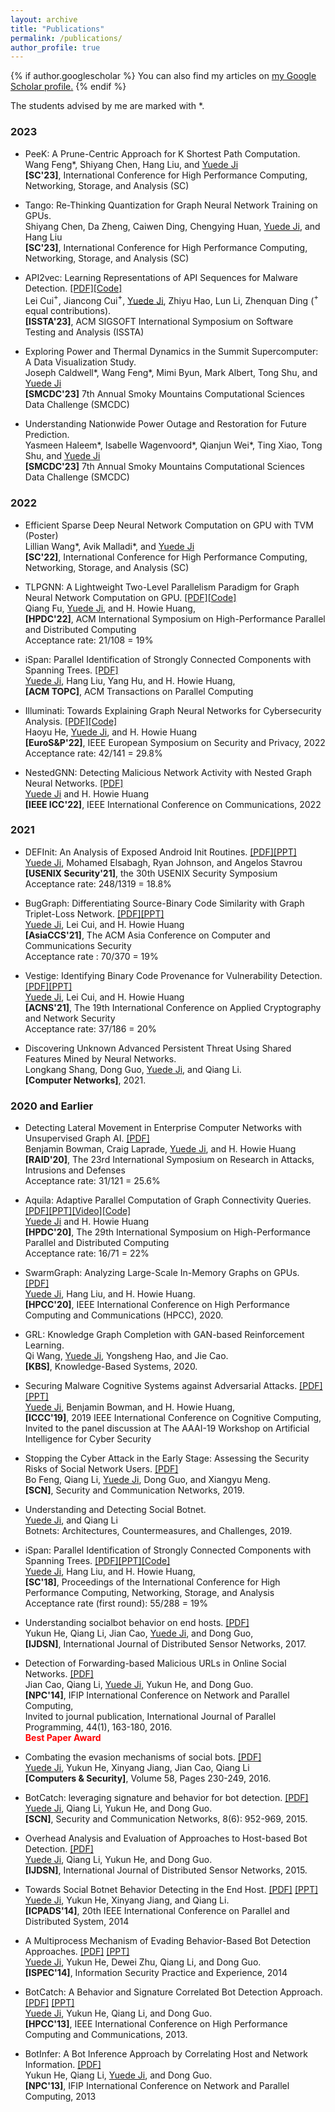 ```yaml
---
layout: archive
title: "Publications"
permalink: /publications/
author_profile: true
---
```

{% if author.googlescholar %}
  You can also find my articles on <u><a href="{{author.googlescholar}}">my Google Scholar profile</a>.</u>
{% endif %}

The students advised by me are marked with \*.

### 2023
* PeeK: A Prune-Centric Approach for K Shortest Path Computation.<br/>
Wang Feng\*, Shiyang Chen, Hang Liu, and <u>Yuede Ji</u><br/>
<strong>[SC'23]</strong>, International Conference for High Performance Computing, Networking, Storage, and Analysis (SC)<br/>

* Tango: Re-Thinking Quantization for Graph Neural Network Training on GPUs.<br/>
Shiyang Chen, Da Zheng, Caiwen Ding, Chengying Huan, <u>Yuede Ji</u>, and Hang Liu<br/>
<strong>[SC'23]</strong>, International Conference for High Performance Computing, Networking, Storage, and Analysis (SC)<br/>

* API2vec: Learning Representations of API Sequences for Malware Detection. [[PDF]](../files/23_ISSTA_API2Vec.pdf)[[Code]](https://github.com/Coming98/API2Vec)<br/>
Lei Cui$^+$, Jiancong Cui$^+$, <u>Yuede Ji</u>, Zhiyu Hao, Lun Li, Zhenquan Ding ($^+$ equal contributions).<br/>
<strong>[ISSTA'23]</strong>, ACM SIGSOFT International Symposium on Software Testing and Analysis (ISSTA)<br/>

* Exploring Power and Thermal Dynamics in the Summit Supercomputer: A Data Visualization Study.<br/>
Joseph Caldwell\*, Wang Feng\*, Mimi Byun, Mark Albert, Tong Shu, and <u>Yuede Ji</u><br/>
<strong>[SMCDC'23]</strong> 7th Annual Smoky Mountains Computational Sciences Data Challenge (SMCDC)<br/>

* Understanding Nationwide Power Outage and Restoration for Future Prediction.<br/>
Yasmeen Haleem\*, Isabelle Wagenvoord\*, Qianjun Wei\*, Ting Xiao, Tong Shu, and <u>Yuede Ji</u><br/>
<strong>[SMCDC'23]</strong> 7th Annual Smoky Mountains Computational Sciences Data Challenge (SMCDC)<br/>

### 2022

* Efficient Sparse Deep Neural Network Computation on GPU with TVM (Poster)<br/>
Lillian Wang\*, Avik Malladi\*, and <u>Yuede Ji</u><br/>
<strong>[SC'22]</strong>, International Conference for High Performance Computing, Networking, Storage, and Analysis (SC)<br/>

* TLPGNN: A Lightweight Two-Level Parallelism Paradigm for Graph Neural Network Computation on GPU. [[PDF]](../files/22_hpdc_TLPGNN.pdf)[[Code]](https://github.com/binfoo1993/TLPGNN)<br/>Qiang Fu, <u>Yuede Ji</u>, and H. Howie Huang,<br/><strong>[HPDC'22]</strong>, ACM International Symposium on High-Performance Parallel and Distributed Computing<br/>
Acceptance rate: 21/108 = 19%

* iSpan: Parallel Identification of Strongly Connected Components with Spanning Trees. [[PDF]](.)<br/><u>Yuede Ji</u>, Hang Liu, Yang Hu, and H. Howie Huang,<br/><strong>[ACM TOPC]</strong>, ACM Transactions on Parallel Computing<br/>

* Illuminati: Towards Explaining Graph Neural Networks for Cybersecurity Analysis. [[PDF]](../files/22_EuroSP_Illuminati.pdf)[[Code]](https://github.com/iHeartGraph/Illuminati)<br/>
Haoyu He, <u>Yuede Ji</u>, and H. Howie Huang<br/><strong>[EuroS&P'22]</strong>, IEEE European Symposium on Security and Privacy, 2022<br/>
Acceptance rate: 42/141 = 29.8%

* NestedGNN: Detecting Malicious Network Activity with Nested Graph Neural Networks. [[PDF]](.)<br/>
<u>Yuede Ji</u> and H. Howie Huang<br/><strong>[IEEE ICC'22]</strong>, IEEE International Conference on Communications, 2022<br/>


### 2021
* DEFInit: An Analysis of Exposed Android Init Routines. [[PDF]](../files/21_Security_DEFInit.pdf)[[PPT]](../files/21_Security_DEFInit_slides.pdf)<br/>
<u>Yuede Ji</u>, Mohamed Elsabagh, Ryan Johnson, and Angelos Stavrou<br/><strong>[USENIX Security'21]</strong>, the 30th USENIX Security Symposium<br/>
Acceptance rate: 248/1319 = 18.8%

* BugGraph: Differentiating Source-Binary Code Similarity with Graph Triplet-Loss Network. [[PDF]](../files/21_AsiaCCS_BugGraph.pdf)[[PPT]](../files/21_AsiaCCS_BugGraph_slides.pdf)<br/>
<u>Yuede Ji</u>, Lei Cui, and H. Howie Huang<br/><strong>[AsiaCCS'21]</strong>, The ACM Asia Conference on Computer and Communications Security<br/>
Acceptance rate : 70/370 = 19%

* Vestige: Identifying Binary Code Provenance for Vulnerability Detection. [[PDF]](../files/21_ACNS_Vestige.pdf)[[PPT]](../files/21_ACNS_Vestige_slides.pdf)<br/>
<u>Yuede Ji</u>, Lei Cui, and H. Howie Huang<br/><strong>[ACNS'21]</strong>, The 19th International Conference on Applied Cryptography and Network Security<br/>
Acceptance rate: 37/186 = 20%

* Discovering Unknown Advanced Persistent Threat Using Shared Features Mined by Neural Networks.<br/> Longkang Shang, Dong Guo, <u>Yuede Ji</u>, and Qiang Li.<br/><strong>[Computer Networks]</strong>, 2021.<br/>


### 2020 and Earlier
* Detecting Lateral Movement in Enterprise Computer Networks with Unsupervised Graph AI. [[PDF]](../files/20_RAID_lateral_movement.pdf)<br/>
Benjamin Bowman, Craig Laprade, <u>Yuede Ji</u>, and H. Howie Huang<br/><strong>[RAID'20]</strong>, The 23rd International Symposium on Research in Attacks, Intrusions and Defenses<br/>
Acceptance rate: 31/121 = 25.6%

* Aquila: Adaptive Parallel Computation of Graph Connectivity Queries. [[PDF]](../files/20_HPDC_Aquila.pdf)[[PPT]](../files/20_HPDC_Aquila_slides.pdf)[[Video]](https://youtu.be/CtkJtICiHRc)[[Code]](https://github.com/iHeartGraph/Aquila)<br/><u>Yuede Ji</u> and H. Howie Huang<br/><strong>[HPDC'20]</strong>, The 29th International Symposium on High-Performance Parallel and Distributed Computing<br/>
Acceptance rate: 16/71 = 22%

* SwarmGraph: Analyzing Large-Scale In-Memory Graphs on GPUs. [[PDF]](../files/20_HPCC_SwarmGraph.pdf)<br/><u>Yuede Ji</u>, Hang Liu, and H. Howie Huang.<br/><strong>[HPCC'20]</strong>, IEEE International Conference on High Performance Computing and Communications (HPCC), 2020.

* GRL: Knowledge Graph Completion with GAN-based Reinforcement Learning.<br/> Qi Wang, <u>Yuede Ji</u>, Yongsheng Hao, and Jie Cao. <br/><strong>[KBS]</strong>, Knowledge-Based Systems, 2020.<br/>

* Securing Malware Cognitive Systems against Adversarial Attacks. [[PDF]](../files/19_ICCC_malware_adversary.pdf)[[PPT]](../files/19_ICCC_malware_adversary_slides.pdf) <br/><u>Yuede Ji</u>, Benjamin Bowman, and H. Howie Huang,<br/><strong>[ICCC'19]</strong>, 2019 IEEE International Conference on Cognitive Computing,<br/>
Invited to the panel discussion at The AAAI-19 Workshop on Artificial Intelligence for Cyber Security<br/>

* Stopping the Cyber Attack in the Early Stage: Assessing the Security Risks of Social Network Users. [[PDF]](../files/19_SCN_APT_assess.pdf)<br/>Bo Feng, Qiang Li, <u>Yuede Ji</u>, Dong Guo, and Xiangyu Meng.<br/><strong>[SCN]</strong>, Security and Communication Networks, 2019.<br/>

* Understanding and Detecting Social Botnet.<br/><u>Yuede Ji</u>, and Qiang Li<br/>Botnets: Architectures, Countermeasures, and Challenges, 2019.<br/>

* iSpan: Parallel Identification of Strongly Connected Components with Spanning Trees. [[PDF]](../files/18_SC_iSpan.pdf)[[PPT]](../files/18_SC_iSpan_slides.pdf)[[Code]](https://github.com/iHeartGraph/iSpan)<br/><u>Yuede Ji</u>, Hang Liu, and H. Howie Huang,<br/><strong>[SC'18]</strong>, Proceedings of the International Conference for High Performance Computing, Networking, Storage, and Analysis<br/>
Acceptance rate (first round): 55/288 = 19%

* Understanding socialbot behavior on end hosts. [[PDF]](../files/17_IJDSN_social_botnet.pdf)<br/>
Yukun He, Qiang Li, Jian Cao, <u>Yuede Ji</u>, and Dong Guo,<br/>
<strong>[IJDSN]</strong>, International Journal of Distributed Sensor Networks, 2017.<br/>

* Detection of Forwarding-based Malicious URLs in Online Social Networks. [[PDF]](../files/14_NPC_malicious_url.pdf)<br/>Jian Cao, Qiang Li, <u>Yuede Ji</u>, Yukun He, and Dong Guo.<br/><strong>[NPC'14]</strong>, IFIP International Conference on Network and Parallel Computing,<br/>Invited to journal publication, International Journal of Parallel Programming, 44(1), 163-180, 2016.<br/>
<span style="color:red"><strong>Best Paper Award</strong><span style="color:red">

* Combating the evasion mechanisms of social bots. [[PDF]](../files/16_CS_social_botnet.pdf)<br/><u>Yuede Ji</u>, Yukun He, Xinyang Jiang, Jian Cao, Qiang Li<br/><strong>[Computers & Security]</strong>, Volume 58, Pages 230-249, 2016.<br/>

* BotCatch: leveraging signature and behavior for bot detection. [[PDF]](../files/15_SCN_BotCatch.pdf)<br/><u>Yuede Ji</u>, Qiang Li, Yukun He, and Dong Guo.<br/><strong>[SCN]</strong>, Security and Communication Networks, 8(6): 952-969, 2015.

* Overhead Analysis and Evaluation of Approaches to Host-based Bot Detection. [[PDF]](../files/15_IJDSN_botnet_overhead.pdf)<br/><u>Yuede Ji</u>, Qiang Li, Yukun He, and Dong Guo.<br/><strong>[IJDSN]</strong>, International Journal of Distributed Sensor Networks, 2015.


* Towards Social Botnet Behavior Detecting in the End Host. [[PDF]](../files/14_ICPADS_social_botnet.pdf) [[PPT]](../files/14_ICPADS_social_botnet_slides.pdf)<br/><u>Yuede Ji</u>, Yukun He, Xinyang Jiang, and Qiang Li.<br/><strong>[ICPADS'14]</strong>, 20th IEEE International Conference on Parallel and Distributed System, 2014

* A Multiprocess Mechanism of Evading Behavior-Based Bot Detection Approaches. [[PDF]](../files/14_ISPEC_multiprocess_botnet.pdf) [[PPT]](../files/14_ISPEC_multiprocess_botnet_slides.pptx) <br/><u>Yuede Ji</u>, Yukun He, Dewei Zhu, Qiang Li, and Dong Guo.<br/><strong>[ISPEC'14]</strong>, Information Security Practice and Experience, 2014

* BotCatch: A Behavior and Signature Correlated Bot Detection Approach. [[PDF]](../files/13_HPCC_BotCatch.pdf) [[PPT]](../files/13_HPCC_BotCatch_slides.pptx)<br/><u>Yuede Ji</u>, Yukun He, Qiang Li, and Dong Guo.<br/><strong>[HPCC'13]</strong>, IEEE International Conference on High Performance Computing and Communications, 2013.

* BotInfer: A Bot Inference Approach by Correlating Host and Network Information. [[PDF]](../files/13_NPC_BotInfer.pdf)<br/>Yukun He, Qiang Li, <u>Yuede Ji</u>, and Dong Guo.<br/><strong>[NPC'13]</strong>, IFIP International Conference on Network and Parallel Computing, 2013
